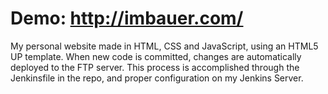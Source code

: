 # Demo: http://imbauer.com/

My personal website made in HTML, CSS and JavaScript, using an HTML5 UP template.
When new code is committed, changes are automatically deployed to the FTP server.
This process is accomplished through the Jenkinsfile in the repo, and proper configuration on my Jenkins Server.
